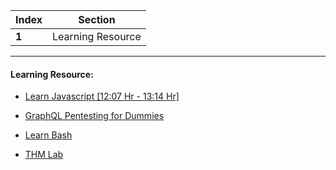 Index | Section
---   | ---
**1** | Learning Resource

---

#### Learning Resource:

  * [Learn Javascript [12:07 Hr - 13:14 Hr]](https://www.youtube.com/watch?v=KGkiIBTq0y0)

  * [GraphQL Pentesting for Dummies](https://anugrahsr.in/graphql-pentesting-for-dummies_part1/)
  
  * [Learn Bash](https://bendtheory.medium.com/finding-and-exploiting-unintended-functionality-in-main-web-app-apis-6eca3ef000af) 

  * [THM Lab](https://twitter.com/0xAwali/status/1465272310491979776)
